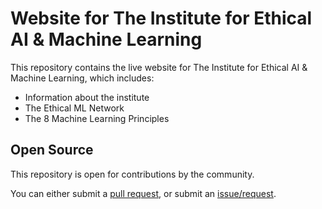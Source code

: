 # Website for The Institute for Ethical AI & Machine Learning 

This repository contains the live website for The Institute for Ethical AI & Machine Learning, which includes:
* Information about the institute
* The Ethical ML Network
* The 8 Machine Learning Principles

## Open Source

This repository is open for contributions by the community. 

You can either submit a [pull request](https://github.com/EthicalML/ethical/pulls), or submit an [issue/request](https://github.com/EthicalML/ethical/issues).


